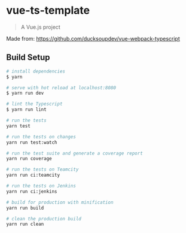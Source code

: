 # vue-ts-template

> A Vue.js project

Made from: https://github.com/ducksoupdev/vue-webpack-typescript

## Build Setup

``` bash
# install dependencies
$ yarn

# serve with hot reload at localhost:8080
$ yarn run dev

# lint the Typescript
$ yarn run lint

# run the tests
yarn test

# run the tests on changes
yarn run test:watch

# run the test suite and generate a coverage report
yarn run coverage

# run the tests on Teamcity
yarn run ci:teamcity

# run the tests on Jenkins
yarn run ci:jenkins

# build for production with minification
yarn run build

# clean the production build
yarn run clean
```
